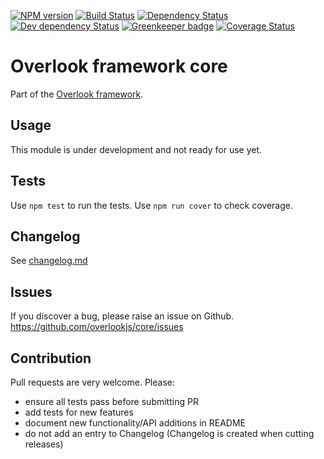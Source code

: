 [![NPM version](https://img.shields.io/npm/v/@overlook/core.svg)](https://www.npmjs.com/package/@overlook/core)
[![Build Status](https://img.shields.io/travis/overlookjs/core/master.svg)](http://travis-ci.org/overlookjs/core)
[![Dependency Status](https://img.shields.io/david/overlookjs/core.svg)](https://david-dm.org/overlookjs/core)
[![Dev dependency Status](https://img.shields.io/david/dev/overlookjs/core.svg)](https://david-dm.org/overlookjs/core)
[![Greenkeeper badge](https://badges.greenkeeper.io/overlookjs/core.svg)](https://greenkeeper.io/)
[![Coverage Status](https://img.shields.io/coveralls/overlookjs/core/master.svg)](https://coveralls.io/r/overlookjs/core)

# Overlook framework core

Part of the [Overlook framework](https://overlookjs.github.io/).

## Usage

This module is under development and not ready for use yet.

## Tests

Use `npm test` to run the tests. Use `npm run cover` to check coverage.

## Changelog

See [changelog.md](https://github.com/overlookjs/core/blob/master/changelog.md)

## Issues

If you discover a bug, please raise an issue on Github. https://github.com/overlookjs/core/issues

## Contribution

Pull requests are very welcome. Please:

* ensure all tests pass before submitting PR
* add tests for new features
* document new functionality/API additions in README
* do not add an entry to Changelog (Changelog is created when cutting releases)
